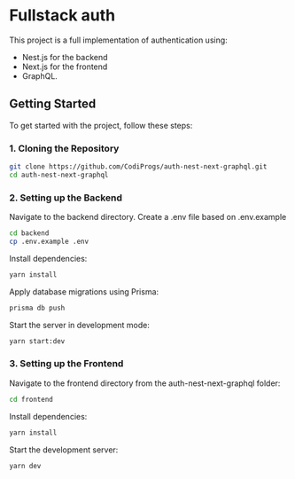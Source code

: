 # Fullstack auth

This project is a full implementation of authentication using:
- Nest.js for the backend
- Next.js for the frontend
- GraphQL.


## Getting Started

To get started with the project, follow these steps:

### 1. Cloning the Repository

```sh
git clone https://github.com/CodiProgs/auth-nest-next-graphql.git
cd auth-nest-next-graphql
```

### 2. Setting up the Backend

Navigate to the backend directory. Create a .env file based on .env.example

```sh
cd backend
cp .env.example .env
```

Install dependencies:

```sh
yarn install
```

Apply database migrations using Prisma:
```sh
prisma db push
```

Start the server in development mode:
```sh
yarn start:dev
```

### 3. Setting up the Frontend

Navigate to the frontend directory from the auth-nest-next-graphql folder:

```sh
cd frontend
```

Install dependencies:

```sh
yarn install
```

Start the development server:
```sh
yarn dev
```
